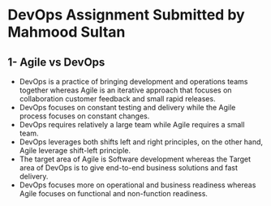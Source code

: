 # DevOps Assignment Submitted by Mahmood Sultan

## 1- Agile vs DevOps ##
- DevOps is a practice of bringing development and operations teams together whereas Agile is an iterative approach that focuses on collaboration customer feedback and small rapid releases.
- DevOps focuses on constant testing and delivery while the Agile process focuses on constant changes.
- DevOps requires relatively a large team while Agile requires a small team.
- DevOps leverages both shifts left and right principles, on the other hand, Agile leverage shift-left principle.
- The target area of Agile is Software development whereas the Target area of DevOps is to give end-to-end business solutions and fast delivery.
- DevOps focuses more on operational and business readiness whereas Agile focuses on functional and non-function readiness.

